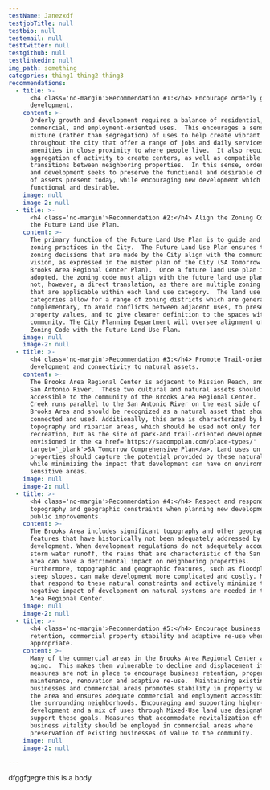 ```yaml
---
testName: Janezxdf
testjobTitle: null
testbio: null
testemail: null
testtwitter: null
testgithub: null
testlinkedin: null
img_path: something
categories: thing1 thing2 thing3
recommendations:
  - title: >-
      <h4 class='no-margin'>Recommendation #1:</h4> Encourage orderly growth and
      development.
    content: >-
      Orderly growth and development requires a balance of residential,
      commercial, and employment-oriented uses.  This encourages a sensible
      mixture (rather than segregation) of uses to help create vibrant areas
      throughout the city that offer a range of jobs and daily services and
      amenities in close proximity to where people live.  It also requires
      aggregation of activity to create centers, as well as compatible
      transitions between neighboring properties.  In this sense, orderly growth
      and development seeks to preserve the functional and desirable character
      of assets present today, while encouraging new development which is also
      functional and desirable.
    image: null
    image-2: null
  - title: >-
      <h4 class='no-margin'>Recommendation #2:</h4> Align the Zoning Code with
      the Future Land Use Plan.
    content: >-
      The primary function of the Future Land Use Plan is to guide and inform
      zoning practices in the City.  The Future Land Use Plan ensures that
      zoning decisions that are made by the City align with the community’s
      vision, as expressed in the master plan of the City (SA Tomorrow and the
      Brooks Area Regional Center Plan).  Once a future land use plan is
      adopted, the zoning code must align with the future land use plan It is
      not, however, a direct translation, as there are multiple zoning districts
      that are applicable within each land use category.  The land use
      categories allow for a range of zoning districts which are generally
      complementary, to avoid conflicts between adjacent uses, to preserve
      property values, and to give clearer definition to the spaces within the
      community. The City Planning Department will oversee alignment of the
      Zoning Code with the Future Land Use Plan.
    image: null
    image-2: null
  - title: >-
      <h4 class='no-margin'>Recommendation #3:</h4> Promote Trail-oriented
      development and connectivity to natural assets.
    content: >-
      The Brooks Area Regional Center is adjacent to Mission Reach, and to the
      San Antonio River.  These two cultural and natural assets should to be
      accessible to the community of the Brooks Area Regional Center.  Salado
      Creek runs parallel to the San Antonio River on the east side of the
      Brooks Area and should be recognized as a natural asset that should be
      connected and used. Additionally, this area is characterized by beautiful
      topography and riparian areas, which should be used not only for
      recreation, but as the site of park-and trail-oriented development as
      envisioned in the <a href='https://sacompplan.com/place-types/'
      target='_blank'>SA Tomorrow Comprehensive Plan</a>. Land uses on adjacent
      properties should capture the potential provided by these natural assets,
      while minimizing the impact that development can have on environmentally
      sensitive areas.
    image: null
    image-2: null
  - title: >-
      <h4 class='no-margin'>Recommendation #4:</h4> Respect and respond to
      topography and geographic constraints when planning new development and
      public improvements.
    content: >-
      The Brooks Area includes significant topography and other geographic
      features that have historically not been adequately addressed by
      development. When development regulations do not adequately account for
      storm water runoff, the rains that are characteristic of the San Antonio
      area can have a detrimental impact on neighboring properties. 
      Furthermore, topographic and geographic features, such as floodplains and
      steep slopes, can make development more complicated and costly. Measures
      that respond to these natural constraints and actively minimize the
      negative impact of development on natural systems are needed in the Brooks
      Area Regional Center.
    image: null
    image-2: null
  - title: >-
      <h4 class='no-margin'>Recommendation #5:</h4> Encourage business
      retention, commercial property stability and adaptive re-use where
      appropriate.
    content: >-
      Many of the commercial areas in the Brooks Area Regional Center are
      aging.  This makes them vulnerable to decline and displacement if land use
      measures are not in place to encourage business retention, property
      maintenance, renovation and adaptive re-use.  Maintaining existing
      businesses and commercial areas promotes stability in property values for
      the area and ensures adequate commercial and employment accessibility for
      the surrounding neighborhoods. Encouraging and supporting higher-intensity
      development and a mix of uses through Mixed-Use land use designations can
      support these goals. Measures that accommodate revitalization efforts and
      business vitality should be employed in commercial areas where
      preservation of existing businesses of value to the community.
    image: null
    image-2: null

---
```



<p>dfggfgegre this is a body</p>


